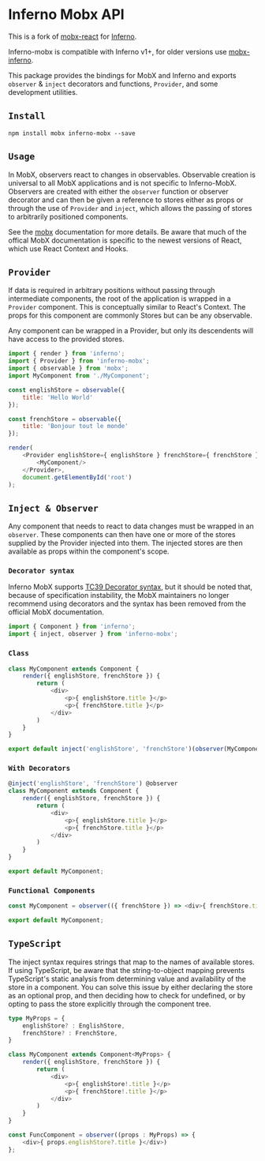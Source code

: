 # Inferno Mobx API

This is a fork of [mobx-react](https://github.com/mobxjs/mobx-react) for [Inferno](https://github.com/infernojs/inferno).

Inferno-mobx is compatible with Inferno v1+, for older versions use [mobx-inferno](https://www.npmjs.com/package/mobx-inferno).

This package provides the bindings for MobX and Inferno and exports `observer` & `inject` decorators and functions, `Provider`, and some development utilities.

## `Install`
```
npm install mobx inferno-mobx --save
```

## `Usage`
In MobX, observers react to changes in observables. Observable creation is universal to all MobX applications and is not specific to Inferno-MobX. Observers are created with either the `observer` function or observer decorator and can then be given a reference to stores either as props or through the use of `Provider` and `inject`, which allows the passing of stores to arbitrarily positioned components.

See the [mobx](https://mobxjs.github.io/mobx/refguide/observer-component.html) documentation for more details. Be aware that much of the offical MobX documentation is specific to the newest versions of React, which use React Context and Hooks.

## `Provider`

If data is required in arbitrary positions without passing through intermediate components, the root of the application is wrapped in a `Provider` component. This is conceptually similar to React's Context. The props for this component are commonly Stores but can be any observable.

Any component can be wrapped in a Provider, but only its descendents will have access to the provided stores.

```javascript
import { render } from 'inferno';
import { Provider } from 'inferno-mobx';
import { observable } from 'mobx';
import MyComponent from './MyComponent';

const englishStore = observable({
    title: 'Hello World'
});

const frenchStore = observable({
    title: 'Bonjour tout le monde'
});

render(
    <Provider englishStore={ englishStore } frenchStore={ frenchStore }>
        <MyComponent/>
    </Provider>, 
    document.getElementById('root')
);
```

## `Inject & Observer`
Any component that needs to react to data changes must be wrapped in an `observer`. These components can then have one or more of the stores supplied by the Provider injected into them. The injected stores are then available as props within the component's scope.

### `Decorator syntax`
Inferno MobX supports [TC39 Decorator syntax](https://github.com/tc39/proposal-decorators), but it should be noted that, because of specification instability, the MobX maintainers no longer recommend using decorators and the syntax has been removed from the official MobX documentation.

```javascript
import { Component } from 'inferno';
import { inject, observer } from 'inferno-mobx';
```

### `Class`

```javascript
class MyComponent extends Component {
    render({ englishStore, frenchStore }) {
        return (
            <div>
                <p>{ englishStore.title }</p>
                <p>{ frenchStore.title }</p>
            </div>
        )
    }
}

export default inject('englishStore', 'frenchStore')(observer(MyComponent));
```
### `With Decorators`
```javascript
@inject('englishStore', 'frenchStore') @observer
class MyComponent extends Component {
    render({ englishStore, frenchStore }) {
        return (
            <div>
                <p>{ englishStore.title }</p>
                <p>{ frenchStore.title }</p>
            </div>
        )
    }
}

export default MyComponent;
```
### `Functional Components`
```javascript
const MyComponent = observer(({ frenchStore }) => <div>{ frenchStore.title }</div>);

export default MyComponent;
```

## `TypeScript`

The inject syntax requires strings that map to the names of available stores. If using TypeScript, be aware that the string-to-object mapping prevents TypeScript's static analysis from determining value and availability of the store in a component. You can solve this issue by either declaring the store as an optional prop, and then deciding how to check for undefined, or by opting to pass the store explicitly through the component tree.

```typescript
type MyProps = {
    englishStore? : EnglishStore,
    frenchStore? : FrenchStore,
}

class MyComponent extends Component<MyProps> {
    render({ englishStore, frenchStore }) {
        return (
            <div>
                <p>{ englishStore!.title }</p>
                <p>{ frenchStore!.title }</p>
            </div>
        )
    }
}

const FuncComponent = observer((props : MyProps) => {
    <div>{ props.englishStore?.title }</div>)
};
```